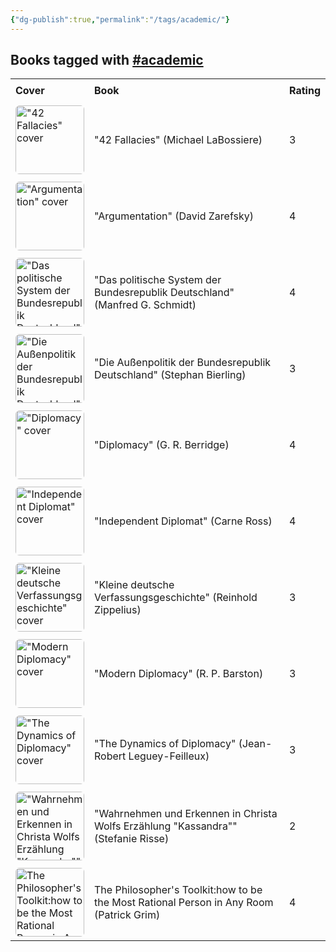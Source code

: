 ```yaml
---
{"dg-publish":true,"permalink":"/tags/academic/"}
---
```



<h2><span>Books tagged with <a href="#academic" class="tag" target="_blank" rel="noopener nofollow">#academic</a></span></h2><table style="border-collapse: collapse; width: 100%; font-family: inherit;"><tbody><tr><th style="text-align: left; padding: 8px; border-bottom: 2px solid var(--text-accent); background-color: var(--background-secondary);">Cover</th><th style="text-align: left; padding: 8px; border-bottom: 2px solid var(--text-accent); background-color: var(--background-secondary);">Book</th><th style="text-align: left; padding: 8px; border-bottom: 2px solid var(--text-accent); background-color: var(--background-secondary);">Rating</th></tr><tr style="background-color: var(--background-primary); transition: background-color 0.2s;"><td style="padding: 6px 8px;"><a href="https://digital-garden-red-ten.vercel.app/books/Michael LaBossiere - 42 Fallacies" target="_blank"><img src="http://books.google.com/books/content?id=bemLmgEACAAJ&amp;printsec=frontcover&amp;img=1&amp;zoom=1&amp;source=gbs_api" alt="&quot;42 Fallacies&quot; cover" width="110" style="border-radius: 6px;"></a></td><td style="padding: 6px 8px;"><a href="https://digital-garden-red-ten.vercel.app/books/Michael LaBossiere - 42 Fallacies" target="_blank" style="text-decoration: none; color: var(--text-normal);">"42 Fallacies" (Michael LaBossiere)</a></td><td style="padding: 6px 8px;">3</td></tr><tr style="background-color: var(--background-modifier-hover); transition: background-color 0.2s;"><td style="padding: 6px 8px;"><a href="https://digital-garden-red-ten.vercel.app/books/David Zarefsky Teaching Company LLC The Teaching Company - Argumentation" target="_blank"><img src="https://cdn.thestorygraph.com/9456y4e42guwnp612sekqdi0nkae" alt="&quot;Argumentation&quot; cover" width="110" style="border-radius: 6px;"></a></td><td style="padding: 6px 8px;"><a href="https://digital-garden-red-ten.vercel.app/books/David Zarefsky Teaching Company LLC The Teaching Company - Argumentation" target="_blank" style="text-decoration: none; color: var(--text-normal);">"Argumentation" (David Zarefsky)</a></td><td style="padding: 6px 8px;">4</td></tr><tr style="background-color: var(--background-primary); transition: background-color 0.2s;"><td style="padding: 6px 8px;"><a href="https://digital-garden-red-ten.vercel.app/books/Manfred G Schmidt - Das politische System der Bundesrepublik Deutschland" target="_blank"><img src="http://books.google.com/books/content?id=eDG0CwAAQBAJ&amp;printsec=frontcover&amp;img=1&amp;zoom=1&amp;edge=curl&amp;source=gbs_api" alt="&quot;Das politische System der Bundesrepublik Deutschland&quot; cover" width="110" style="border-radius: 6px;"></a></td><td style="padding: 6px 8px;"><a href="https://digital-garden-red-ten.vercel.app/books/Manfred G Schmidt - Das politische System der Bundesrepublik Deutschland" target="_blank" style="text-decoration: none; color: var(--text-normal);">"Das politische System der Bundesrepublik Deutschland" (Manfred G. Schmidt)</a></td><td style="padding: 6px 8px;">4</td></tr><tr style="background-color: var(--background-modifier-hover); transition: background-color 0.2s;"><td style="padding: 6px 8px;"><a href="https://digital-garden-red-ten.vercel.app/books/Stephan Bierling - Die Außenpolitik der Bundesrepublik Deutschland" target="_blank"><img src="http://books.google.com/books/content?id=wb_yCQAAQBAJ&amp;printsec=frontcover&amp;img=1&amp;zoom=1&amp;edge=curl&amp;source=gbs_api" alt="&quot;Die Außenpolitik der Bundesrepublik Deutschland&quot; cover" width="110" style="border-radius: 6px;"></a></td><td style="padding: 6px 8px;"><a href="https://digital-garden-red-ten.vercel.app/books/Stephan Bierling - Die Außenpolitik der Bundesrepublik Deutschland" target="_blank" style="text-decoration: none; color: var(--text-normal);">"Die Außenpolitik der Bundesrepublik Deutschland" (Stephan Bierling)</a></td><td style="padding: 6px 8px;">3</td></tr><tr style="background-color: var(--background-primary); transition: background-color 0.2s;"><td style="padding: 6px 8px;"><a href="https://digital-garden-red-ten.vercel.app/books/G R Berridge - Diplomacy" target="_blank"><img src="http://books.google.com/books/content?id=wlVOCgAAQBAJ&amp;printsec=frontcover&amp;img=1&amp;zoom=1&amp;edge=curl&amp;source=gbs_api" alt="&quot;Diplomacy&quot; cover" width="110" style="border-radius: 6px;"></a></td><td style="padding: 6px 8px;"><a href="https://digital-garden-red-ten.vercel.app/books/G R Berridge - Diplomacy" target="_blank" style="text-decoration: none; color: var(--text-normal);">"Diplomacy" (G. R. Berridge)</a></td><td style="padding: 6px 8px;">4</td></tr><tr style="background-color: var(--background-modifier-hover); transition: background-color 0.2s;"><td style="padding: 6px 8px;"><a href="https://digital-garden-red-ten.vercel.app/books/Carne Ross - Independent Diplomat" target="_blank"><img src="http://books.google.com/books/content?id=vKBfDwAAQBAJ&amp;printsec=frontcover&amp;img=1&amp;zoom=1&amp;edge=curl&amp;source=gbs_api" alt="&quot;Independent Diplomat&quot; cover" width="110" style="border-radius: 6px;"></a></td><td style="padding: 6px 8px;"><a href="https://digital-garden-red-ten.vercel.app/books/Carne Ross - Independent Diplomat" target="_blank" style="text-decoration: none; color: var(--text-normal);">"Independent Diplomat" (Carne Ross)</a></td><td style="padding: 6px 8px;">4</td></tr><tr style="background-color: var(--background-primary); transition: background-color 0.2s;"><td style="padding: 6px 8px;"><a href="https://digital-garden-red-ten.vercel.app/books/Reinhold Zippelius - Kleine deutsche Verfassungsgeschichte" target="_blank"><img src="http://books.google.com/books/content?id=iIFOAAAAYAAJ&amp;printsec=frontcover&amp;img=1&amp;zoom=1&amp;source=gbs_api" alt="&quot;Kleine deutsche Verfassungsgeschichte&quot; cover" width="110" style="border-radius: 6px;"></a></td><td style="padding: 6px 8px;"><a href="https://digital-garden-red-ten.vercel.app/books/Reinhold Zippelius - Kleine deutsche Verfassungsgeschichte" target="_blank" style="text-decoration: none; color: var(--text-normal);">"Kleine deutsche Verfassungsgeschichte" (Reinhold Zippelius)</a></td><td style="padding: 6px 8px;">3</td></tr><tr style="background-color: var(--background-modifier-hover); transition: background-color 0.2s;"><td style="padding: 6px 8px;"><a href="https://digital-garden-red-ten.vercel.app/books/R P Barston - Modern Diplomacy" target="_blank"><img src="http://books.google.com/books/content?id=4r63AwAAQBAJ&amp;printsec=frontcover&amp;img=1&amp;zoom=1&amp;edge=curl&amp;source=gbs_api" alt="&quot;Modern Diplomacy&quot; cover" width="110" style="border-radius: 6px;"></a></td><td style="padding: 6px 8px;"><a href="https://digital-garden-red-ten.vercel.app/books/R P Barston - Modern Diplomacy" target="_blank" style="text-decoration: none; color: var(--text-normal);">"Modern Diplomacy" (R. P. Barston)</a></td><td style="padding: 6px 8px;">3</td></tr><tr style="background-color: var(--background-primary); transition: background-color 0.2s;"><td style="padding: 6px 8px;"><a href="https://digital-garden-red-ten.vercel.app/books/Jean-Robert Leguey-Feilleux - The Dynamics of Diplomacy" target="_blank"><img src="http://books.google.com/books/content?id=8sFONQAACAAJ&amp;printsec=frontcover&amp;img=1&amp;zoom=1&amp;source=gbs_api" alt="&quot;The Dynamics of Diplomacy&quot; cover" width="110" style="border-radius: 6px;"></a></td><td style="padding: 6px 8px;"><a href="https://digital-garden-red-ten.vercel.app/books/Jean-Robert Leguey-Feilleux - The Dynamics of Diplomacy" target="_blank" style="text-decoration: none; color: var(--text-normal);">"The Dynamics of Diplomacy" (Jean-Robert Leguey-Feilleux)</a></td><td style="padding: 6px 8px;">3</td></tr><tr style="background-color: var(--background-modifier-hover); transition: background-color 0.2s;"><td style="padding: 6px 8px;"><a href="https://digital-garden-red-ten.vercel.app/books/Stefanie Risse - Wahrnehmen und Erkennen in Christa Wolfs Erzählung Kassandra" target="_blank"><img src="http://books.google.com/books/content?id=EM2zAAAAIAAJ&amp;printsec=frontcover&amp;img=1&amp;zoom=1&amp;source=gbs_api" alt="&quot;Wahrnehmen und Erkennen in Christa Wolfs Erzählung &quot;Kassandra&quot;&quot; cover" width="110" style="border-radius: 6px;"></a></td><td style="padding: 6px 8px;"><a href="https://digital-garden-red-ten.vercel.app/books/Stefanie Risse - Wahrnehmen und Erkennen in Christa Wolfs Erzählung Kassandra" target="_blank" style="text-decoration: none; color: var(--text-normal);">"Wahrnehmen und Erkennen in Christa Wolfs Erzählung "Kassandra"" (Stefanie Risse)</a></td><td style="padding: 6px 8px;">2</td></tr><tr style="background-color: var(--background-primary); transition: background-color 0.2s;"><td style="padding: 6px 8px;"><a href="https://digital-garden-red-ten.vercel.app/books/The Philosopher's Toolkit - How to be the Most Rational Person in Any Room" target="_blank"><img src="https://tse4.mm.bing.net/th/id/OIP.fNEX9QKs1d-SFW1vbi49TQAAAA?r=0&amp;cb=thfvnext&amp;pid=Api" alt="The Philosopher's Toolkit:how to be the Most Rational Person in Any Room cover" width="110" style="border-radius: 6px;"></a></td><td style="padding: 6px 8px;"><a href="https://digital-garden-red-ten.vercel.app/books/The Philosopher's Toolkit - How to be the Most Rational Person in Any Room" target="_blank" style="text-decoration: none; color: var(--text-normal);">The Philosopher's Toolkit:how to be the Most Rational Person in Any Room (Patrick Grim)</a></td><td style="padding: 6px 8px;">4</td></tr></tbody></table>
